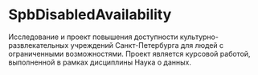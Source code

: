 # SpbDisabledAvailability
Исследование и проект повышения доступности культурно-развлекательных учреждений Санкт-Петербурга для людей с ограниченными возможностями. Проект является курсовой работой, выполненной в рамках дисциплины Наука о данных.
